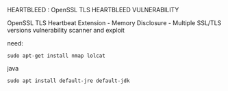HEARTBLEED : OpenSSL TLS HEARTBLEED VULNERABILITY

OpenSSL TLS Heartbeat Extension - Memory Disclosure - Multiple SSL/TLS versions vulnerability scanner and exploit

need:<br>
```
sudo apt-get install nmap lolcat
```
java
```
sudo apt install default-jre default-jdk
```
